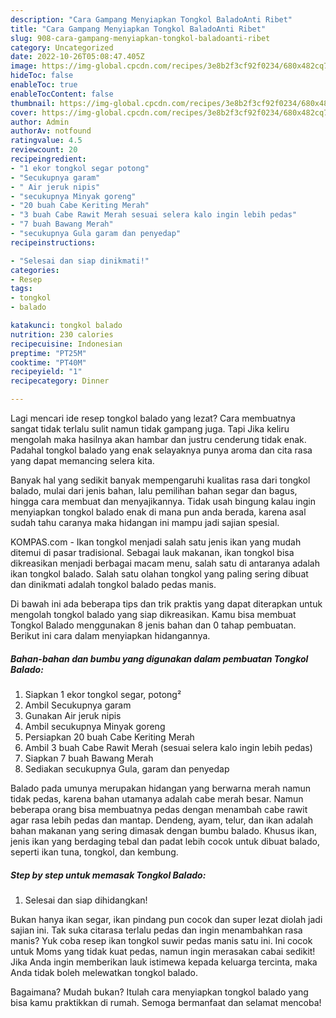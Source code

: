 ```yaml
---
description: "Cara Gampang Menyiapkan Tongkol BaladoAnti Ribet"
title: "Cara Gampang Menyiapkan Tongkol BaladoAnti Ribet"
slug: 908-cara-gampang-menyiapkan-tongkol-baladoanti-ribet
category: Uncategorized
date: 2022-10-26T05:08:47.405Z
image: https://img-global.cpcdn.com/recipes/3e8b2f3cf92f0234/680x482cq70/tongkol-balado-foto-resep-utama.jpg
hideToc: false
enableToc: true
enableTocContent: false
thumbnail: https://img-global.cpcdn.com/recipes/3e8b2f3cf92f0234/680x482cq70/tongkol-balado-foto-resep-utama.jpg
cover: https://img-global.cpcdn.com/recipes/3e8b2f3cf92f0234/680x482cq70/tongkol-balado-foto-resep-utama.jpg
author: Admin
authorAv: notfound
ratingvalue: 4.5
reviewcount: 20
recipeingredient:
- "1 ekor tongkol segar potong"
- "Secukupnya garam"
- " Air jeruk nipis"
- "secukupnya Minyak goreng"
- "20 buah Cabe Keriting Merah"
- "3 buah Cabe Rawit Merah sesuai selera kalo ingin lebih pedas"
- "7 buah Bawang Merah"
- "secukupnya Gula garam dan penyedap"
recipeinstructions:

- "Selesai dan siap dinikmati!"
categories:
- Resep
tags:
- tongkol
- balado

katakunci: tongkol balado 
nutrition: 230 calories
recipecuisine: Indonesian
preptime: "PT25M"
cooktime: "PT40M"
recipeyield: "1"
recipecategory: Dinner

---
```



Lagi mencari ide resep tongkol balado yang lezat? Cara membuatnya sangat tidak terlalu sulit namun tidak gampang juga. Tapi Jika keliru mengolah maka hasilnya akan hambar dan justru cenderung tidak enak. Padahal tongkol balado yang enak selayaknya punya aroma dan cita rasa yang dapat memancing selera kita.


Banyak hal yang sedikit banyak mempengaruhi kualitas rasa dari tongkol balado, mulai dari jenis bahan, lalu pemilihan bahan segar dan bagus, hingga cara membuat dan menyajikannya. Tidak usah bingung kalau ingin menyiapkan tongkol balado enak di mana pun anda berada, karena asal sudah tahu caranya maka hidangan ini mampu jadi sajian spesial.

KOMPAS.com - Ikan tongkol menjadi salah satu jenis ikan yang mudah ditemui di pasar tradisional. Sebagai lauk makanan, ikan tongkol bisa dikreasikan menjadi berbagai macam menu, salah satu di antaranya adalah ikan tongkol balado. Salah satu olahan tongkol yang paling sering dibuat dan dinikmati adalah tongkol balado pedas manis.


Di bawah ini ada beberapa tips dan trik praktis yang dapat diterapkan untuk mengolah tongkol balado yang siap dikreasikan. Kamu bisa membuat Tongkol Balado menggunakan 8 jenis bahan dan 0 tahap pembuatan. Berikut ini cara dalam menyiapkan hidangannya.

<!--inarticleads1-->

##### Bahan-bahan dan bumbu yang digunakan dalam pembuatan Tongkol Balado:

1. Siapkan 1 ekor tongkol segar, potong²
1. Ambil Secukupnya garam
1. Gunakan  Air jeruk nipis
1. Ambil secukupnya Minyak goreng
1. Persiapkan 20 buah Cabe Keriting Merah
1. Ambil 3 buah Cabe Rawit Merah (sesuai selera kalo ingin lebih pedas)
1. Siapkan 7 buah Bawang Merah
1. Sediakan secukupnya Gula, garam dan penyedap


Balado pada umunya merupakan hidangan yang berwarna merah namun tidak pedas, karena bahan utamanya adalah cabe merah besar. Namun beberapa orang bisa membuatnya pedas dengan menambah cabe rawit agar rasa lebih pedas dan mantap. Dendeng, ayam, telur, dan ikan adalah bahan makanan yang sering dimasak dengan bumbu balado. Khusus ikan, jenis ikan yang berdaging tebal dan padat lebih cocok untuk dibuat balado, seperti ikan tuna, tongkol, dan kembung. 

<!--inarticleads2-->

##### Step by step untuk memasak Tongkol Balado:


1. Selesai dan siap dihidangkan!

Bukan hanya ikan segar, ikan pindang pun cocok dan super lezat diolah jadi sajian ini. Tak suka citarasa terlalu pedas dan ingin menambahkan rasa manis? Yuk coba resep ikan tongkol suwir pedas manis satu ini. Ini cocok untuk Moms yang tidak kuat pedas, namun ingin merasakan cabai sedikit! Jika Anda ingin memberikan lauk istimewa kepada keluarga tercinta, maka Anda tidak boleh melewatkan tongkol balado. 

Bagaimana? Mudah bukan? Itulah cara menyiapkan tongkol balado yang bisa kamu praktikkan di rumah. Semoga bermanfaat dan selamat mencoba!
